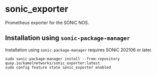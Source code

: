 # sonic_exporter
Prometheus exporter for the SONiC NOS.

## Installation using `sonic-package-manager`

Installation using `sonic-package-manager` requires SONiC 202106 or later.

```
sudo sonic-package-manager install --from-repository quay.io/kamelnetworks/sonic_exporter:latest
sudo config feature state sonic_exporter enabled
```
